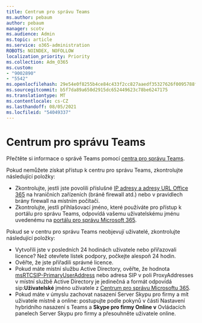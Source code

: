 ```yaml
---
title: Centrum pro správu Teams
ms.author: pebaum
author: pebaum
manager: scotv
ms.audience: Admin
ms.topic: article
ms.service: o365-administration
ROBOTS: NOINDEX, NOFOLLOW
localization_priority: Priority
ms.collection: Adm_O365
ms.custom:
- "9002890"
- "5542"
ms.openlocfilehash: 29e54e0f8255b4ce84c433f2cc827aaedf35327626f0095788faef802763bc53
ms.sourcegitcommit: b5f7da89a650d2915dc652449623c78be6247175
ms.translationtype: MT
ms.contentlocale: cs-CZ
ms.lasthandoff: 08/05/2021
ms.locfileid: "54049337"
---
```

# <a name="teams-admin-center"></a>Centrum pro správu Teams

Přečtěte si informace o správě Teams pomocí [centra pro správu Teams](https://docs.microsoft.com/microsoftteams/manage-teams-skypeforbusiness-admin-center).

Pokud nemůžete získat přístup k centru pro správu Teams, zkontrolujte následující položky:

- Zkontrolujte, jestli jste povolili příslušné [IP adresy a adresy URL Office 365](https://docs.microsoft.com/Office365/Enterprise/office-365-ip-web-service) na hraničních zařízeních (bráně firewall atd.) nebo v pravidlech brány firewall na místním počítači.
- Zkontrolujte, jestli přihlašovací jméno, které používáte pro přístup k portálu pro správu Teams, odpovídá vašemu uživatelskému jménu uvedenému na [portálu pro správu Microsoft 365](https://admin.microsoft.com/Adminportal/Home?source=applauncher#/users).

Pokud se v centru pro správu Teams neobjevují uživatelé, zkontrolujte následující položky:

- Vytvořili jste v posledních 24 hodinách uživatele nebo přiřazovali licence? Než otevřete lístek podpory, počkejte alespoň 24 hodin.
- Ověřte, že jste přiřadili správné licence.
- Pokud máte místní službu Active Directory, ověřte, že hodnota [msRTCSIP-PrimaryUserAddress](https://docs.microsoft.com/skypeforbusiness/troubleshoot/online-configuration/msrtcsip-primaryuseraddress-proxyaddaddress) nebo adresa SIP v poli ProxyAddresses v místní službě Active Directory je jedinečná a formát odpovídá sip:**Uživatelské** jméno uživatele z [Centrum pro správu Microsoftu 365](https://admin.microsoft.com/Adminportal/Home?source=applauncher#/users).
- Pokud máte v úmyslu zachovat nasazení Server Skypu pro firmy a mít uživatele místně a online: postupujte podle pokynů v části Nastavení hybridního nasazení s Teams a **Skype pro firmy Online v** Ovládacích panelech Server Skypu pro firmy a přesouhněte uživatele online.
